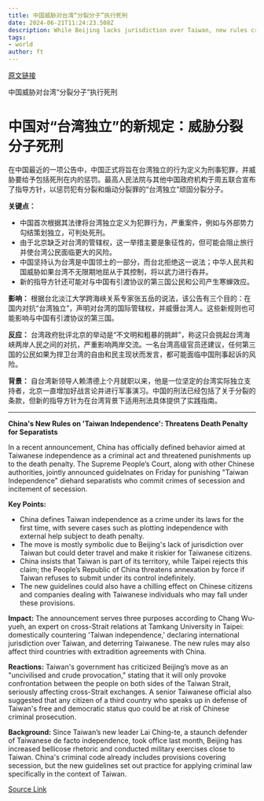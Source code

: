 ```yaml
---
title: 中国威胁对台湾“分裂分子”执行死刑
date: 2024-06-21T11:24:23.508Z
description: While Beijing lacks jurisdiction over Taiwan, new rules criminalising independence could deter travel
tags: 
- world
author: ft
---
```


[原文链接](https://ft.com/content/eac10230-8436-4e7e-9999-816797afbd58)

中国威胁对台湾“分裂分子”执行死刑

# 中国对“台湾独立”的新规定：威胁分裂分子死刑

在中国最近的一项公告中，中国正式将旨在台湾独立的行为定义为刑事犯罪，并威胁要给予包括死刑在内的惩罚。最高人民法院与其他中国政府机构于周五联合宣布了指导方针，以惩罚犯有分裂和煽动分裂罪的“台湾独立”顽固分裂分子。

**关键点：**
- 中国首次根据其法律将台湾独立定义为犯罪行为，严重案件，例如与外部势力勾结策划独立，可判处死刑。
- 由于北京缺乏对台湾的管辖权，这一举措主要是象征性的，但可能会阻止旅行并使台湾公民面临更大的风险。
- 中国坚持认为台湾是中国领土的一部分，而台北拒绝这一说法；中华人民共和国威胁如果台湾不无限期地屈从于其控制，将以武力进行吞并。
- 新的指导方针还可能对与中国有引渡协议的第三国公民和公司产生寒蝉效应。

**影响：**
根据台北淡江大学跨海峡关系专家张五岳的说法，该公告有三个目的：在国内对抗“台湾独立”，声明对台湾的国际管辖权，并威慑台湾人。这些新规则也可能影响与中国有引渡协议的第三国。

**反应：**
台湾政府批评北京的举动是“不文明和粗暴的挑衅”，称这只会挑起台湾海峡两岸人民之间的对抗，严重影响两岸交流。一名台湾高级官员还建议，任何第三国的公民如果为捍卫台湾的自由和民主现状而发言，都可能面临中国刑事起诉的风险。

**背景：**
自台湾新领导人赖清德上个月就职以来，他是一位坚定的台湾实际独立支持者，北京一直增加好战言论并进行军事演习。中国的刑法已经包括了关于分裂的条款，但新的指导方针为在台湾背景下适用刑法具体提供了实践指南。


---

 **China's New Rules on 'Taiwan Independence': Threatens Death Penalty for Separatists**

In a recent announcement, China has officially defined behavior aimed at Taiwanese independence as a criminal act and threatened punishments up to the death penalty. The Supreme People’s Court, along with other Chinese authorities, jointly announced guidelnates on Friday for punishing "Taiwan Independence" diehard separatists who commit crimes of secession and incitement of secession.

**Key Points:**
- China defines Taiwan independence as a crime under its laws for the first time, with severe cases such as plotting independence with external help subject to death penalty.
- The move is mostly symbolic due to Beijing's lack of jurisdiction over Taiwan but could deter travel and make it riskier for Taiwanese citizens.
- China insists that Taiwan is part of its territory, while Taipei rejects this claim; the People’s Republic of China threatens annexation by force if Taiwan refuses to submit under its control indefinitely.
- The new guidelines could also have a chilling effect on Chinese citizens and companies dealing with Taiwanese individuals who may fall under these provisions.

**Impact:**
The announcement serves three purposes according to Chang Wu-yueh, an expert on cross-Strait relations at Tamkang University in Taipei: domestically countering 'Taiwan independence,' declaring international jurisdiction over Taiwan, and deterring Taiwanese. The new rules may also affect third countries with extradition agreements with China.

**Reactions:**
Taiwan's government has criticized Beijing’s move as an "uncivilised and crude provocation," stating that it will only provoke confrontation between the people on both sides of the Taiwan Strait, seriously affecting cross-Strait exchanges. A senior Taiwanese official also suggested that any citizen of a third country who speaks up in defense of Taiwan's free and democratic status quo could be at risk of Chinese criminal prosecution.

**Background:**
Since Taiwan’s new leader Lai Ching-te, a staunch defender of Taiwanese de facto independence, took office last month, Beijing has increased bellicose rhetoric and conducted military exercises close to Taiwan. China's criminal code already includes provisions covering secession, but the new guidelines set out practice for applying criminal law specifically in the context of Taiwan.


[Source Link](https://ft.com/content/eac10230-8436-4e7e-9999-816797afbd58)


